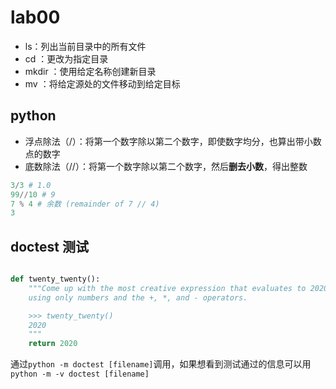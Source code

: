 # lab00
- ls：列出当前目录中的所有文件
- cd <path to directory>：更改为指定目录
- mkdir <directory name>：使用给定名称创建新目录
- mv <source path> <destination path>：将给定源处的文件移动到给定目标

## python
- 浮点除法（/）：将第一个数字除以第二个数字，即使数字均分，也算出带小数点的数字
- 底数除法（//）：将第一个数字除以第二个数字，然后**删去小数**，得出整数
```python
3/3 # 1.0
99//10 # 9
7 % 4 # 余数 (remainder of 7 // 4)
3
```

## doctest 测试
```python

def twenty_twenty():
    """Come up with the most creative expression that evaluates to 2020,
    using only numbers and the +, *, and - operators.

    >>> twenty_twenty()
    2020
    """
    return 2020
```    
通过```python -m doctest [filename]```调用，如果想看到测试通过的信息可以用```python -m -v doctest [filename]```